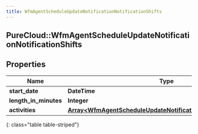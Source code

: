 ```yaml
---
title: WfmAgentScheduleUpdateNotificationNotificationShifts
---
```

## PureCloud::WfmAgentScheduleUpdateNotificationNotificationShifts

## Properties

|Name | Type | Description | Notes|
|------------ | ------------- | ------------- | -------------|
| **start_date** | **DateTime** |  | [optional] |
| **length_in_minutes** | **Integer** |  | [optional] |
| **activities** | [**Array&lt;WfmAgentScheduleUpdateNotificationNotificationActivities&gt;**](WfmAgentScheduleUpdateNotificationNotificationActivities.html) |  | [optional] |
{: class="table table-striped"}


